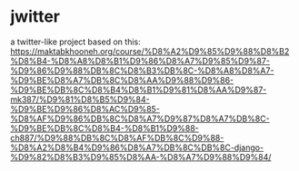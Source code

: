# jwitter

a twitter-like project based on this: https://maktabkhooneh.org/course/%D8%A2%D9%85%D9%88%D8%B2%D8%B4-%D8%A8%D8%B1%D9%86%D8%A7%D9%85%D9%87-%D9%86%D9%88%DB%8C%D8%B3%DB%8C-%D8%A8%D8%A7-%D9%BE%D8%A7%DB%8C%D8%AA%D9%88%D9%86-%D9%BE%DB%8C%D8%B4%D8%B1%D9%81%D8%AA%D9%87-mk387/%D9%81%D8%B5%D9%84-%D9%BE%D9%86%D8%AC%D9%85-%D8%AF%D9%86%DB%8C%D8%A7%D9%87%D8%A7%DB%8C-%D9%BE%DB%8C%D8%B4-%D8%B1%D9%88-ch887/%D9%88%DB%8C%D8%AF%DB%8C%D9%88-%D8%A2%D8%B4%D9%86%D8%A7%DB%8C%DB%8C-django-%D9%82%D8%B3%D9%85%D8%AA-%D8%A7%D9%88%D9%84/
